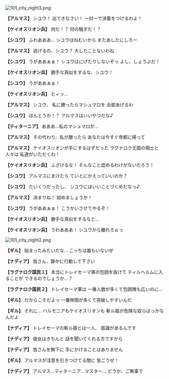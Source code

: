 
![101_city_night3.png](../images/backgrounds/101_city_night3.png)

**【アルマス】**
シユウ！
出てきなさい！
一対一で決着をつけるわよ！

**【ケイオスリオン兵】**
何だ！？
何の騒ぎだ！？

**【シユウ】**
ふわあああ…
シユウはねむいから
またあしたにしろー

**【アルマス】**
逃げるの、シユウ？
大したことないわね

**【シユウ】**
うがああぁぁ！
シユウはにげたりしないぞっ
よし、しょうぶだ！

**【ケイオスリオン兵】**
勝手な真似をするな、シユウ！

**【シユウ】**
うがああぁぁ！

**【ケイオスリオン兵】**
ヒィッ…

**【アルマス】**
シユウ、
私に勝ったらマシュマロを
全部あげるわ

**【シユウ】**
ほんとうか！？
アルマスはいいやつだな♪

**【ティターニア】**
あああ…私のマシュマロが…

**【アルマス】**
その代わり、私が勝ったら
あなたは今すぐ帝都に帰って

**【アルマス】**
ケイオスリオンが手にするはずだった
ラグナロク王国の領土と人々は
私達がいただくわ！

**【ケイオスリオン兵】**
ふざけるな！
そんなこと認めるわけがないだろう！

**【シユウ】**
アルマスにまけたら
ていとにかえっていいのか？

**【シユウ】**
たいくつだったし、
シユウにはいいことづくめだなっ♪

**【アルマス】**
決まりね！
始めましょうか！

**【シユウ】**
うがああぁぁ！
こうかいさせてやるぞ！

**【ケイオスリオン兵】**
勝手な真似をするなと…

**【ケイオスリオン兵】**
うわあああ！
シユウから離れろぉっ

![101_city_night2.png](../images/backgrounds/101_city_night2.png)

**【ギル】**
始まったみたいだな…
こっちは誰もいないぜ

**【ナディア】**
皆さん、静かに行動して下さい

**【ラグナロク国民１】**
本当にトレイセーマ軍の包囲を抜けて
ティルヘルムに入ることが
できるのでしょうか…？

**【ラグナロク国民２】**
トレイセーマ軍は
一番人数が多くて包囲陣も広いのに…

**【ギル】**
だからこそだよっ
一番隙間が多くて突破しやすいんだ

**【ギル】**
それに…
ハルモニアもケイオスリオンも
斬ル姫が危険な奴らばっかなんだよ

**【ナディア】**
トレイセーマの斬ル姫とは一人、
面識があるんです

**【ナディア】**
彼女はきちんと
話を聞いてくれる方ですから

**【ナディア】**
皆さんを無下に
手にかけることはありません

**【ギル】**
アルマスが注意を引きつけてる間に
急ごうぜ！

**【ナディア】**
アルマス…ティターニア…マスター…
どうか、ご無事で